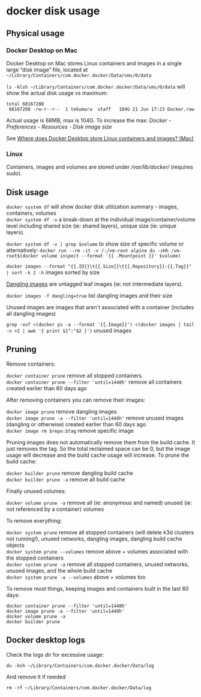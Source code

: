 # docker disk usage

## Physical usage

### Docker Desktop on Mac

Docker Desktop on Mac stores Linux containers and images in a single large “disk image” file, located at `~/Library/Containers/com.docker.docker/Data/vms/0/data`

`ls -klsh ~/Library/Containers/com.docker.docker/Data/vms/0/data` will show the actual disk usage vs maximum:

```
total 68167208
 68167208 -rw-r--r--  1 tekumara  staff   104G 21 Jun 17:23 Docker.raw
```

Actual usage is 68MB, max is 104G. To increase the max: _Docker - Preferences - Resources - Disk image size_

See [Where does Docker Desktop store Linux containers and images? (Mac)](https://docs.docker.com/desktop/faqs/macfaqs/#where-does-docker-desktop-store-linux-containers-and-images)

### Linux

Containers, images and volumes are stored under _/var/lib/docker/_ (requires sudo).

## Disk usage

`docker system df` will show docker disk utilization summary - images, containers, volumes  
`docker system df -v` a break-down at the individual image/container/volume level including shared size (ie: shared layers), unique size (ie: unique layers).

`docker system df -v | grep $volume` to show size of specific volume or alternatively: `docker run --rm -it -v /:/vm-root alpine du -sHh /vm-root$(docker volume inspect --format '{{ .Mountpoint }}' $volume)`

`docker images --format "{{.ID}}\t{{.Size}}\t{{.Repository}}:{{.Tag}}" | sort -k 2 -h` images sorted by size

[Dangling images](https://docs.docker.com/engine/reference/commandline/images/#show-untagged-images-dangling) are untagged leaf images (ie: not intermediate layers).

`docker images -f dangling=true` list dangling images and their size

Unused images are images that aren't associated with a container (includes all dangling images)

`grep -xvf <(docker ps -a --format '{{.Image}}') <(docker images | tail -n +2 | awk '{ print $1":"$2 }')` unused images

## Pruning

Remove containers:

`docker container prune` remove all stopped containers  
`docker container prune --filter 'until=1440h'` remove all containers created earlier than 60 days ago

After removing containers you can remove their images:

`docker image prune` remove dangling images  
`docker image prune -a --filter 'until=1440h'` remove unused images (dangling or otherwise) created earlier than 60 days ago  
`docker image rm $repo:$tag` remove specific image

Pruning images does not automatically remove them from the build cache. It just removes the tag. So the total reclaimed space can be 0, but the image usage will decrease and the build cache usage will increase. To prune the build cache:

`docker builder prune` remove dangling build cache  
`docker builder prune -a` remove all build cache

Finally unused volumes:

`docker volume prune -a` remove all (ie: anonymous and named) unused (ie: not referenced by a container) volumes

To remove everything:

`docker system prune` remove all stopped containers (will delete k3d clusters not running!), unused networks, dangling images, dangling build cache objects  
`docker system prune --volumes` remove above + volumes associated with the stopped containers  
`docker system prune -a` remove all stopped containers, unused networks, unused images, and the whole build cache  
`docker system prune -a --volumes` above + volumes too

To remove most things, keeping images and containers built in the last 60 days:

```
docker container prune --filter 'until=1440h'
docker image prune -a --filter 'until=1440h'
docker volume prune -a
docker builder prune
```

## Docker desktop logs

Check the logs dir for excessive usage:

```
du -ksh ~/Library/Containers/com.docker.docker/Data/log
```

And remove it if needed

```
rm -rf ~/Library/Containers/com.docker.docker/Data/log
```
